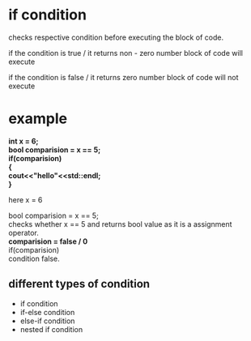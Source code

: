 # if condition

checks respective condition before executing the block of code.

if the condition is true / it returns non - zero  number block of code will execute

if the condition is false / it returns zero  number block of code will not execute


# example
  
**int x = 6;\
bool comparision = x == 5;\
if(comparision)\
{\
    cout<<"hello"<<std::endl;\
}**


here x = 6

bool comparision = x == 5;\
checks whether x == 5 and returns bool value as it is a assignment operator.\
**comparision = false / 0**\
if(comparision)\
condition false.
## different types of condition

- if condition
- if-else condition
- else-if condition
- nested if condition
